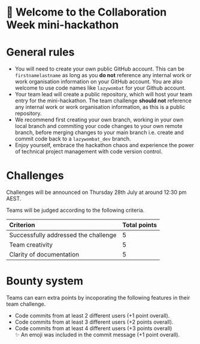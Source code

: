 # 👋 Welcome to the Collaboration Week mini-hackathon  

# General rules  
+ You will need to create your own public GitHub account. This can be `firstnamelastname` as long as you **do not** reference any internal work or work organisation information on your GitHub account. You are also welcome to use code names like `lazywombat` for your Github account.    
+ Your team lead will create a public repository, which will host your team entry for the mini-hackathon. The team challenge **should not** reference any internal work or work organisation information, as this is a public repository.   
+ We recommend first creating your own branch, working in your own local branch and commiting your code changes to your own remote branch, before merging changes to your main branch i.e. create and commit code back to a `lazywombat_dev` branch.  
+ Enjoy yourself, embrace the hackathon chaos and experience the power of technical project management with code version control.   

# Challenges   
Challenges will be announced on Thursday 28th July at around 12:30 pm AEST.   

Teams will be judged according to the following criteria.  

|Criterion | Total points |
|:---------|:-------------|
| Successfully addressed the challenge | 5 | 
| Team creativity | 5 |  
| Clarity of documentation | 5 |

# Bounty system  
Teams can earn extra points by incoporating the following features in their team challenge. 
+ Code commits from at least 2 different users (+1 point overall). 
+ Code commits from at least 3 different users (+2 points overall).  
+ Code commits from at least 4 different users (+3 points overall)  
:sparkles: An emoji was included in the commit message (+1 point overall).   
